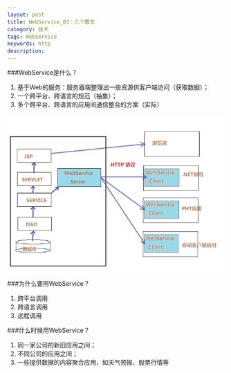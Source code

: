 ```yaml
---
layout: post
title: WebService_03：几个概念
category: 技术
tags: WebService
keywords: http
description: 
---
```

###WebService是什么？
1. 基于Web的服务：服务器端整理出一些资源供客户端访问（获取数据）；
2. 一个跨平台、跨语言的规范（抽象）；
3. 多个跨平台、跨语言的应用间通信整合的方案（实际）

![1](/public/img/tec/WebService.jpg)

###为什么要用WebService？
1. 跨平台调用
2. 跨语言调用
3. 远程调用

###什么时候用WebService？
1. 同一家公司的新旧应用之间；
2. 不同公司的应用之间；
3. 一些提供数据的内容聚合应用，如天气预报、股票行情等
